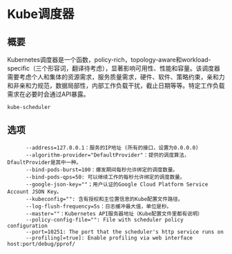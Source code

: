 # **Kube调度器**

## **概要**
Kubernetes调度器是一个函数，policy-rich，topology-aware和workload-specific（三个形容词，翻译待考虑），显著影响可用性、性能和容量。该调度器需要考虑个人和集体的资源需求，服务质量需求，硬件、软件、策略约束，亲和力和非亲和力规范，数据局部性，内部工作负载干扰，截止日期等等。特定工作负载需求在必要时会通过API暴露。
```
kube-scheduler
```
## **选项**
```
      --address=127.0.0.1：服务的IP地址 (所有的接口，设置为0.0.0.0)
      --algorithm-provider="DefaultProvider"：提供的调度算法，DfaultProvider是其中一种。
      --bind-pods-burst=100：爆发期间每秒允许绑定的调度数量。
      --bind-pods-qps=50: 可以继续工作的每秒允许绑定的调度数量。
      --google-json-key=""；用户认证的Google Cloud Platform Service Account JSON Key。
      --kubeconfig="": 含有授权和主位置信息的Kube配置文件路径。
      --log-flush-frequency=5s：日志缓冲最大值，单位是秒。
      --master=""：Kubernetes API服务器地址（Kube配置文件里都有说明）
      --policy-config-file="": File with scheduler policy configuration
      --port=10251: The port that the scheduler's http service runs on
      --profiling[=true]: Enable profiling via web interface host:port/debug/pprof/
```